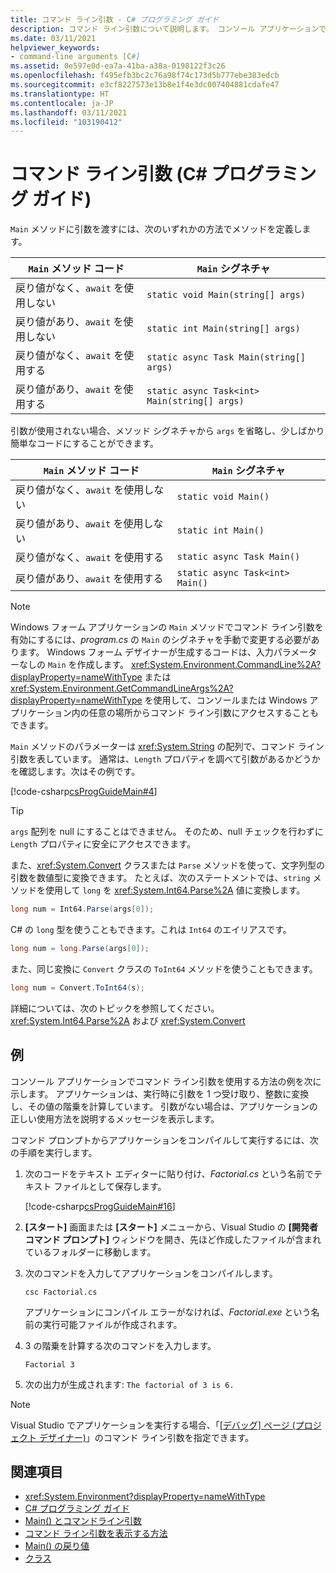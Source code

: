 ```yaml
---
title: コマンド ライン引数 - C# プログラミング ガイド
description: コマンド ライン引数について説明します。 コンソール アプリケーションでコマンド ライン引数を使用する例をご覧ください。
ms.date: 03/11/2021
helpviewer_keywords:
- command-line arguments [C#]
ms.assetid: 0e597e0d-ea7a-41ba-a38a-0198122f3c26
ms.openlocfilehash: f495efb3bc2c76a98f74c173d5b777ebe383edcb
ms.sourcegitcommit: e3cf8227573e13b8e1f4e3dc007404881cdafe47
ms.translationtype: HT
ms.contentlocale: ja-JP
ms.lasthandoff: 03/11/2021
ms.locfileid: "103190412"
---
```

# <a name="command-line-arguments-c-programming-guide"></a>コマンド ライン引数 (C# プログラミング ガイド)

`Main` メソッドに引数を渡すには、次のいずれかの方法でメソッドを定義します。

| `Main` メソッド コード                 | `Main` シグネチャ                             |
|------------------------------------|----------------------------------------------|
| 戻り値がなく、`await` を使用しない | `static void Main(string[] args)`            |
| 戻り値があり、`await` を使用しない    | `static int Main(string[] args)`             |
| 戻り値がなく、`await` を使用する      | `static async Task Main(string[] args)`      |
| 戻り値があり、`await` を使用する         | `static async Task<int> Main(string[] args)` |

引数が使用されない場合、メソッド シグネチャから `args` を省略し、少しばかり簡単なコードにすることができます。

| `Main` メソッド コード                 | `Main` シグネチャ                |
|------------------------------------|---------------------------------|
| 戻り値がなく、`await` を使用しない | `static void Main()`            |
| 戻り値があり、`await` を使用しない    | `static int Main()`             |
| 戻り値がなく、`await` を使用する      | `static async Task Main()`      |
| 戻り値があり、`await` を使用する         | `static async Task<int> Main()` |

> [!NOTE]
> Windows フォーム アプリケーションの `Main` メソッドでコマンド ライン引数を有効にするには、*program.cs* の `Main` のシグネチャを手動で変更する必要があります。 Windows フォーム デザイナーが生成するコードは、入力パラメーターなしの `Main` を作成します。 <xref:System.Environment.CommandLine%2A?displayProperty=nameWithType> または <xref:System.Environment.GetCommandLineArgs%2A?displayProperty=nameWithType> を使用して、コンソールまたは Windows アプリケーション内の任意の場所からコマンド ライン引数にアクセスすることもできます。

`Main` メソッドのパラメーターは <xref:System.String> の配列で、コマンド ライン引数を表しています。 通常は、`Length` プロパティを調べて引数があるかどうかを確認します。次はその例です。

[!code-csharp[csProgGuideMain#4](~/samples/snippets/csharp/VS_Snippets_VBCSharp/csProgGuideMain/CS/Class3.cs#4)]

> [!TIP]
> `args` 配列を null にすることはできません。 そのため、null チェックを行わずに `Length` プロパティに安全にアクセスできます。

また、<xref:System.Convert> クラスまたは `Parse` メソッドを使って、文字列型の引数を数値型に変換できます。 たとえば、次のステートメントでは、`string` メソッドを使用して `long` を <xref:System.Int64.Parse%2A> 値に変換します。

```csharp
long num = Int64.Parse(args[0]);
```

C# の `long` 型を使うこともできます。これは `Int64` のエイリアスです。

```csharp
long num = long.Parse(args[0]);
```

また、同じ変換に `Convert` クラスの `ToInt64` メソッドを使うこともできます。

```csharp
long num = Convert.ToInt64(s);
```

詳細については、次のトピックを参照してください。 <xref:System.Int64.Parse%2A> および <xref:System.Convert>

## <a name="example"></a>例

コンソール アプリケーションでコマンド ライン引数を使用する方法の例を次に示します。 アプリケーションは、実行時に引数を 1 つ受け取り、整数に変換し、その値の階乗を計算しています。 引数がない場合は、アプリケーションの正しい使用方法を説明するメッセージを表示します。

コマンド プロンプトからアプリケーションをコンパイルして実行するには、次の手順を実行します。

1. 次のコードをテキスト エディターに貼り付け、*Factorial.cs* という名前でテキスト ファイルとして保存します。

     [!code-csharp[csProgGuideMain#16](~/samples/snippets/csharp/VS_Snippets_VBCSharp/csProgGuideMain/CS/Class1.cs#16)]

2. **[スタート]** 画面または **[スタート]** メニューから、Visual Studio の **[開発者コマンド プロンプト]** ウィンドウを開き、先ほど作成したファイルが含まれているフォルダーに移動します。

3. 次のコマンドを入力してアプリケーションをコンパイルします。
  
     `csc Factorial.cs`  
  
     アプリケーションにコンパイル エラーがなければ、*Factorial.exe* という名前の実行可能ファイルが作成されます。
  
4. 3 の階乗を計算する次のコマンドを入力します。
  
     `Factorial 3`  
  
5. 次の出力が生成されます: `The factorial of 3 is 6.`

> [!NOTE]
> Visual Studio でアプリケーションを実行する場合、「[[デバッグ] ページ (プロジェクト デザイナー)](/visualstudio/ide/reference/debug-page-project-designer)」のコマンド ライン引数を指定できます。

## <a name="see-also"></a>関連項目

- <xref:System.Environment?displayProperty=nameWithType>
- [C# プログラミング ガイド](../index.md)
- [Main() とコマンドライン引数](index.md)
- [コマンド ライン引数を表示する方法](how-to-display-command-line-arguments.md)
- [Main() の戻り値](main-return-values.md)
- [クラス](../classes-and-structs/classes.md)
